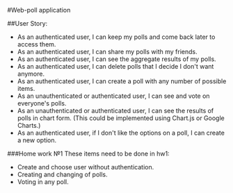 #Web-poll application

##User Story:

-    As an authenticated user, I can keep my polls and come back later to access them.
-    As an authenticated user, I can share my polls with my friends.
-    As an authenticated user, I can see the aggregate results of my polls.
-    As an authenticated user, I can delete polls that I decide I don't want anymore.
-    As an authenticated user, I can create a poll with any number of possible items.
-    As an unauthenticated or authenticated user, I can see and vote on everyone's polls.
-    As an unauthenticated or authenticated user, I can see the results of polls in chart form. (This could be implemented using Chart.js or Google Charts.)
-    As an authenticated user, if I don't like the options on a poll, I can create a new option.

###Home work №1
These items need to be done in hw1:
- Create and choose user without authentication.
- Creating and changing of polls.
- Voting in any poll.
